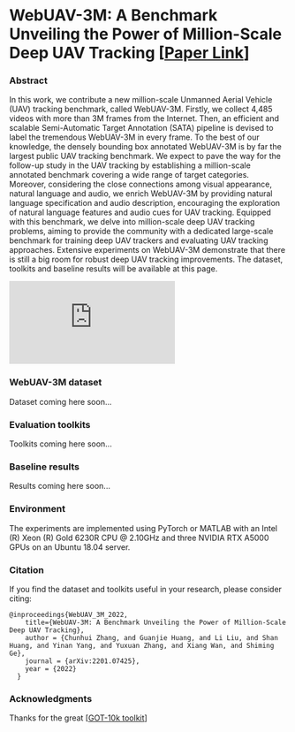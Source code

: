 # WebUAV-3M: A Benchmark Unveiling the Power of Million-Scale Deep UAV Tracking [[Paper Link](https://arxiv.org/abs/2201.07425)]
### Abstract

In this work, we contribute a new million-scale Unmanned Aerial Vehicle (UAV) tracking benchmark, called WebUAV-3M. Firstly, we collect 4,485 videos with more than 3M frames from the Internet. Then, an efficient and scalable Semi-Automatic Target Annotation (SATA) pipeline is devised to label the tremendous WebUAV-3M in every frame. To the best of our knowledge, the densely bounding box annotated WebUAV-3M is by far the largest public UAV tracking benchmark. We expect to pave the way for the follow-up study in the UAV tracking by establishing a million-scale annotated benchmark covering a wide range of target categories. Moreover, considering the close connections among visual appearance, natural language and audio, we enrich WebUAV-3M by providing natural language specification and audio description, encouraging the exploration of natural language features and audio cues for UAV tracking. Equipped with this benchmark, we delve into million-scale deep UAV tracking problems, aiming to provide the community with a dedicated large-scale benchmark for training deep UAV trackers and evaluating UAV tracking approaches. Extensive experiments on WebUAV-3M demonstrate that there is still a big room for robust deep UAV tracking improvements. The dataset, toolkits and baseline results will be available at this page.

![image](https://github.com/983632847/WebUAV-3M/blob/main/imgs/Representative_Videos.pdf)


### WebUAV-3M dataset

Dataset coming here soon...

### Evaluation toolkits

Toolkits coming here soon...

### Baseline results

Results coming here soon...


### Environment

The experiments are implemented using PyTorch or MATLAB with an Intel (R) Xeon (R) Gold 6230R CPU @ 2.10GHz and three NVIDIA RTX A5000 GPUs on an Ubuntu 18.04 server.


### Citation

If you find the dataset and toolkits useful in your research, please consider citing:

    @inproceedings{WebUAV_3M_2022,
        title={WebUAV-3M: A Benchmark Unveiling the Power of Million-Scale Deep UAV Tracking},
        author = {Chunhui Zhang, and Guanjie Huang, and Li Liu, and Shan Huang, and Yinan Yang, and Yuxuan Zhang, and Xiang Wan, and Shiming Ge},
        journal = {arXiv:2201.07425},
        year = {2022}
      }


### Acknowledgments
Thanks for the great [[GOT-10k toolkit](https://github.com/got-10k/toolkit)]

